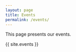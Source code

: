 ```yaml
---
layout: page
title: Events
permalink: /events/
---
```


This page presents our events.

{{ site.events }}
